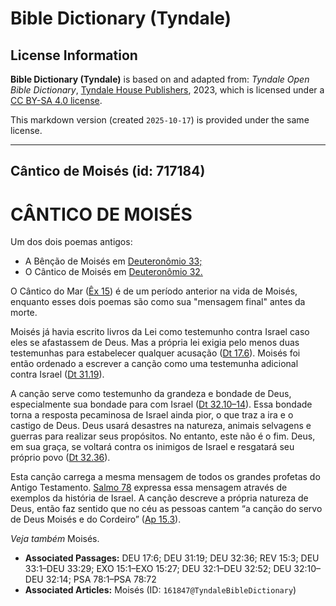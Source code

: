 # Bible Dictionary (Tyndale)

## License Information

**Bible Dictionary (Tyndale)** is based on and adapted from: _Tyndale Open Bible Dictionary_, [Tyndale House Publishers](https://tyndaleopenresources.com/), 2023, which is licensed under a [CC BY-SA 4.0 license](https://creativecommons.org/licenses/by-sa/4.0/legalcode.en).

This markdown version (created `2025-10-17`) is provided under the same license.



--------------------------------

## Cântico de Moisés (id: 717184)

CÂNTICO DE MOISÉS
=================

Um dos dois poemas antigos:

* A Bênção de Moisés em [Deuteronômio 33;](https://ref.ly/Deut33:1-Deut33:29)
* O Cântico de Moisés em [Deuteronômio 32\.](https://ref.ly/Deut32:1-Deut32:52)

O Cântico do Mar ([Êx 15](https://ref.ly/Exod15:1-Exod15:27)) é de um período anterior na vida de Moisés, enquanto esses dois poemas são como sua "mensagem final" antes da morte.

Moisés já havia escrito livros da Lei como testemunho contra Israel caso eles se afastassem de Deus. Mas a própria lei exigia pelo menos duas testemunhas para estabelecer qualquer acusação ([Dt 17\.6](https://ref.ly/Deut17:6)). Moisés foi então ordenado a escrever a canção como uma testemunha adicional contra Israel ([Dt 31\.19](https://ref.ly/Deut31:19)).

A canção serve como testemunho da grandeza e bondade de Deus, especialmente sua bondade para com Israel ([Dt 32\.10–14](https://ref.ly/Deut32:10-Deut32:14)). Essa bondade torna a resposta pecaminosa de Israel ainda pior, o que traz a ira e o castigo de Deus. Deus usará desastres na natureza, animais selvagens e guerras para realizar seus propósitos. No entanto, este não é o fim. Deus, em sua graça, se voltará contra os inimigos de Israel e resgatará seu próprio povo ([Dt 32\.36](https://ref.ly/Deut32:36)).

Esta canção carrega a mesma mensagem de todos os grandes profetas do Antigo Testamento. [Salmo 78](https://ref.ly/Ps78:1-Ps78:72) expressa essa mensagem através de exemplos da história de Israel. A canção descreve a própria natureza de Deus, então faz sentido que no céu as pessoas cantem “a canção do servo de Deus Moisés e do Cordeiro” ([Ap 15\.3](https://ref.ly/Rev15:3)).

*Veja também* Moisés.

* **Associated Passages:** DEU 17:6; DEU 31:19; DEU 32:36; REV 15:3; DEU 33:1–DEU 33:29; EXO 15:1–EXO 15:27; DEU 32:1–DEU 32:52; DEU 32:10–DEU 32:14; PSA 78:1–PSA 78:72
* **Associated Articles:** Moisés (ID: `161847@TyndaleBibleDictionary`)

